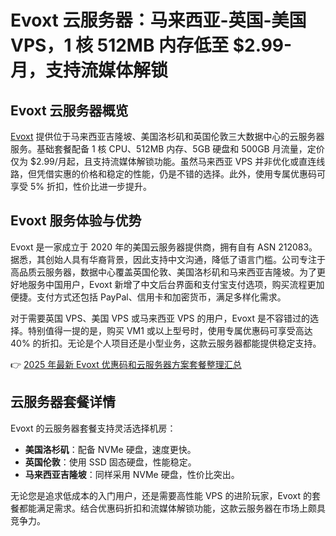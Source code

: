 # Evoxt 云服务器：马来西亚-英国-美国 VPS，1 核 512MB 内存低至 $2.99-月，支持流媒体解锁

## Evoxt 云服务器概览

[Evoxt](https://bit.ly/evoxt) 提供位于马来西亚吉隆坡、美国洛杉矶和英国伦敦三大数据中心的云服务器服务。基础套餐配备 1 核 CPU、512MB 内存、5GB 硬盘和 500GB 月流量，定价仅为 $2.99/月起，且支持流媒体解锁功能。虽然马来西亚 VPS 并非优化或直连线路，但凭借实惠的价格和稳定的性能，仍是不错的选择。此外，使用专属优惠码可享受 5% 折扣，性价比进一步提升。

## Evoxt 服务体验与优势

Evoxt 是一家成立于 2020 年的美国云服务器提供商，拥有自有 ASN 212083。据悉，其创始人具有华裔背景，因此支持中文沟通，降低了语言门槛。公司专注于高品质云服务器，数据中心覆盖英国伦敦、美国洛杉矶和马来西亚吉隆坡。为了更好地服务中国用户，Evoxt 新增了中文后台界面和支付宝支付选项，购买流程更加便捷。支付方式还包括 PayPal、信用卡和加密货币，满足多样化需求。

对于需要英国 VPS、美国 VPS 或马来西亚 VPS 的用户，Evoxt 是不容错过的选择。特别值得一提的是，购买 VM1 或以上型号时，使用专属优惠码可享受高达 40% 的折扣。无论是个人项目还是小型业务，这款云服务器都能提供稳定支持。

👉 [2025 年最新 Evoxt 优惠码和云服务器方案套餐整理汇总](https://bit.ly/evoxt)

## 云服务器套餐详情

Evoxt 的云服务器套餐支持灵活选择机房：
- **美国洛杉矶**：配备 NVMe 硬盘，速度更快。
- **英国伦敦**：使用 SSD 固态硬盘，性能稳定。
- **马来西亚吉隆坡**：同样采用 NVMe 硬盘，性价比突出。

无论您是追求低成本的入门用户，还是需要高性能 VPS 的进阶玩家，Evoxt 的套餐都能满足需求。结合优惠码折扣和流媒体解锁功能，这款云服务器在市场上颇具竞争力。